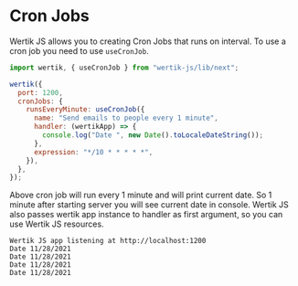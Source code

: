 # Cron Jobs

Wertik JS allows you to creating Cron Jobs that runs on interval. To use a cron job you need to use `useCronJob`.

```js
import wertik, { useCronJob } from "wertik-js/lib/next";

wertik({
  port: 1200,
  cronJobs: {
    runsEveryMinute: useCronJob({
      name: "Send emails to people every 1 minute",
      handler: (wertikApp) => {
        console.log("Date ", new Date().toLocaleDateString());
      },
      expression: "*/10 * * * * *",
    }),
  },
});
```

Above cron job will run every 1 minute and will print current date. So 1 minute after starting server you will see current date in console. Wertik JS also passes wertik app instance to handler as first argument, so you can use Wertik JS resources.

```log
Wertik JS app listening at http://localhost:1200
Date 11/28/2021
Date 11/28/2021
Date 11/28/2021
Date 11/28/2021
```
